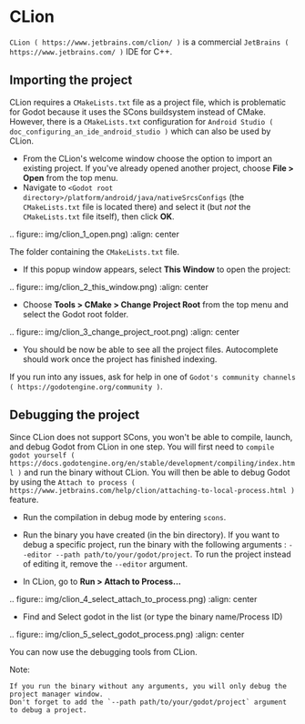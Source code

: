 

CLion
=====

`CLion ( https://www.jetbrains.com/clion/ )` is a commercial 
`JetBrains ( https://www.jetbrains.com/ )` IDE for C++.

Importing the project
---------------------

CLion requires a `CMakeLists.txt` file as a project file, which is problematic
for Godot because it uses the SCons buildsystem instead of CMake. However, 
there is a `CMakeLists.txt` configuration for `Android Studio ( doc_configuring_an_ide_android_studio )` 
which can also be used by CLion.

- From the CLion's welcome window choose the option to import an existing 
  project. If you've already opened another project, choose **File > Open**
  from the top menu.
- Navigate to `<Godot root directory>/platform/android/java/nativeSrcsConfigs` (the
  `CMakeLists.txt` file is located there) and select it (but *not* the
  `CMakeLists.txt` file itself), then click **OK**.

.. figure:: img/clion_1_open.png)
   :align: center

   The folder containing the `CMakeLists.txt` file.

- If this popup window appears, select **This Window** to open the project:

.. figure:: img/clion_2_this_window.png)
   :align: center

- Choose **Tools > CMake > Change Project Root** from the top menu and select 
  the Godot root folder.

.. figure:: img/clion_3_change_project_root.png)
   :align: center

- You should be now be able to see all the project files. Autocomplete should
  work once the project has finished indexing.

If you run into any issues, ask for help in one of
`Godot's community channels ( https://godotengine.org/community )`.

Debugging the project
---------------------

Since CLion does not support SCons, you won't be able to compile, launch, and debug Godot from CLion in one step.
You will first need to `compile godot yourself ( https://docs.godotengine.org/en/stable/development/compiling/index.html )` and run the binary without CLion. You will then be able to debug Godot by using the `Attach to process ( https://www.jetbrains.com/help/clion/attaching-to-local-process.html )` feature.

- Run the compilation in debug mode by entering `scons`.

- Run the binary you have created (in the bin directory). If you want to debug a specific project, run the binary with the following arguments : `--editor --path path/to/your/godot/project`. To run the project instead of editing it, remove the `--editor` argument.

- In CLion, go to **Run > Attach to Process...**

.. figure:: img/clion_4_select_attach_to_process.png)
   :align: center

- Find and Select godot in the list (or type the binary name/Process ID)

.. figure:: img/clion_5_select_godot_process.png)
   :align: center

You can now use the debugging tools from CLion.

Note:


    If you run the binary without any arguments, you will only debug the project manager window.
    Don't forget to add the `--path path/to/your/godot/project` argument to debug a project.
